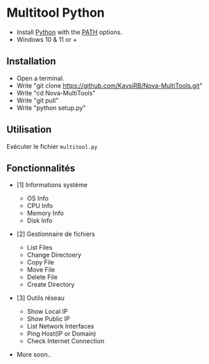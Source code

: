 # Multitool Python
- Install <a href="https://www.python.org/downloads/">Python</a> with the <a href="Img/Python_Path.png">PATH</a> options.<br>
- Windows 10 & 11 or +
   
## Installation
- Open a terminal. 
- Write "git clone https://github.com/KaysiRB/Nova-MultiTools.git" 
- Write "cd Nova-MultiTools" 
- Write "git pull" 
- Write "python setup.py" 

## Utilisation
Exécuter le fichier `multitool.py`

## Fonctionnalités
- [1] Informations système
  * OS Info
  * CPU Info
  * Memory Info
  * Disk Info
  
- [2] Gestionnaire de fichiers
  * List Files
  * Change Directoery
  * Copy File
  * Move File
  * Delete File
  * Create Directory
  
- [3] Outils réseau
  * Show Local IP
  * Show Public IP
  * List Network Interfaces
  * Ping Host(IP or Domain)
  * Check Internet Connection
- More soon..

